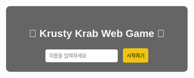 <!DOCTYPE html>
<html lang="ko">
<head>
  <meta charset="UTF-8" />
  <meta name="viewport" content="width=device-width, initial-scale=1.0"/>
  <title>Krusty Krab Web Game</title>
  <style>
    body {
      margin: 0;
      font-family: 'Arial', sans-serif;
      background: url('krustykrab_bg.jpg') no-repeat center center fixed;
      background-size: cover;
      color: #fff;
      text-align: center;
    }
    .container {
      background-color: rgba(0, 0, 0, 0.6);
      margin: 50px auto;
      padding: 20px;
      border-radius: 10px;
      width: 90%;
      max-width: 600px;
    }
    input, button {
      padding: 10px;
      margin: 5px;
      border: none;
      border-radius: 5px;
    }
    button {
      background-color: #f1c40f;
      cursor: pointer;
    }
    button:hover {
      background-color: #d4ac0d;
    }
    #gameArea {
      margin-top: 20px;
    }
    .hidden {
      display: none;
    }
  </style>
</head>
<body>
  <div class="container">
    <h1>🍔 Krusty Krab Web Game 🍟</h1>
    <div id="loginArea">
      <input type="text" id="username" placeholder="이름을 입력하세요" />
      <button onclick="login()">시작하기</button>
    </div>
    <div id="mainMenu" class="hidden">
      <p>환영합니다, <span id="displayName"></span>님!</p>
      <p>보유 코인: <span id="coinCount">0</span></p>
      <button onclick="startBurgerGame()">버거 만들기 게임</button>
      <button onclick="startPlanktonGame()">플랑크톤 침공 방어</button>
      <button onclick="openGacha()">가챠 돌리기</button>
      <button onclick="dailyCheckIn()">출석 체크</button>
      <button onclick="adminPanel()">관리자 패널</button>
      <div id="gameArea"></div>
    </div>
  </div>

  <!-- Firebase SDK -->
  <script src="https://www.gstatic.com/firebasejs/9.6.1/firebase-app-compat.js"></script>
  <script src="https://www.gstatic.com/firebasejs/9.6.1/firebase-database-compat.js"></script>

  <script>
    // Firebase 설정
    const firebaseConfig = {
      apiKey: "YOUR_API_KEY",
      authDomain: "YOUR_PROJECT_ID.firebaseapp.com",
      projectId: "YOUR_PROJECT_ID",
      storageBucket: "YOUR_PROJECT_ID.appspot.com",
      messagingSenderId: "YOUR_SENDER_ID",
      appId: "YOUR_APP_ID"
    };
    firebase.initializeApp(firebaseConfig);
    const db = firebase.database();

    let currentUser = null;
    let userData = {
      coins: 0,
      lastCheckIn: null
    };

    function login() {
      const name = document.getElementById('username').value.trim();
      if (name === "") {
        alert("이름을 입력해주세요.");
        return;
      }
      currentUser = name;
      document.getElementById('displayName').textContent = currentUser;
      document.getElementById('loginArea').classList.add('hidden');
      document.getElementById('mainMenu').classList.remove('hidden');
      loadUserData();
    }

    function loadUserData() {
      db.ref('users/' + currentUser).once('value').then(snapshot => {
        if (snapshot.exists()) {
          userData = snapshot.val();
        } else {
          db.ref('users/' + currentUser).set(userData);
        }
        updateUI();
      });
    }

    function updateUI() {
      document.getElementById('coinCount').textContent = userData.coins;
    }

    function startBurgerGame() {
      alert("버거 만들기 게임을 시작합니다! (기능 구현 예정)");
      // 게임 로직 구현
      userData.coins += 1;
      saveUserData();
    }

    function startPlanktonGame() {
      alert("플랑크톤 침공 방어 게임을 시작합니다! (기능 구현 예정)");
      // 게임 로직 구현
      const reward = Math.random() < 0.5 ? 3 : 0;
      userData.coins += reward;
      saveUserData();
    }

    function openGacha() {
      alert("가챠를 돌립니다! (기능 구현 예정)");
      // 가챠 로직 구현
      userData.coins -= 5;
      saveUserData();
    }

    function dailyCheckIn() {
      const today = new Date().toLocaleDateString();
      if (userData.lastCheckIn === today) {
        alert("오늘 이미 출석하셨습니다.");
        return;
      }
      userData.coins += 10;
      userData.lastCheckIn = today;
      saveUserData();
      alert("출석 체크 완료! 10코인을 받았습니다.");
    }

    function adminPanel() {
      const password = prompt("관리자 비밀번호를 입력하세요:");
      if (password === "komq3244") {
        const targetUser = prompt("코인을 지급할 유저 이름을 입력하세요:");
        const amount = parseInt(prompt("지급할 코인 수를 입력하세요:"), 10);
        if (targetUser && !isNaN(amount)) {
          db.ref('users/' + targetUser + '/coins').once('value').then(snapshot => {
            let currentCoins = snapshot.val() || 0;
            db.ref('users/' + targetUser).update({ coins: currentCoins + amount });
            alert(`${targetUser}님에게 ${amount}코인을 지급했습니다.`);
          });
        }
      } else {
        alert("비밀번호가 틀렸습니다.");
      }
    }

    function saveUserData() {
      db.ref('users/' + currentUser).set(userData);
      updateUI();
    }
  </script>
</body>
</html>
